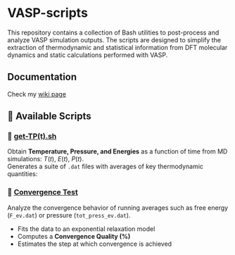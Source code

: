 # VASP-scripts
This repository contains a collection of Bash utilities to post-process and analyze VASP simulation outputs.
The scripts are designed to simplify the extraction of thermodynamic and statistical information from DFT molecular dynamics and static calculations performed with VASP.

## Documentation

Check my [wiki page](https://github.com/fgonzcat/VASP-scripts/wiki/)

## 📂 Available Scripts


### 🔹 [get-TP(t).sh](https://github.com/fgonzcat/VASP-scripts/wiki/get-TP)
Obtain **Temperature, Pressure, and Energies** as a function of time from MD simulations: $T(t)$, $E(t)$, $P(t)$.   
Generates a suite of `.dat` files with averages of key thermodynamic quantities:




### 🔹 [Convergence Test](https://github.com/fgonzcat/VASP-scripts/wiki/convergence)
Analyze the convergence behavior of running averages such as free energy (`F_ev.dat`) or pressure (`tot_press_ev.dat`).  
- Fits the data to an exponential relaxation model  
- Computes a **Convergence Quality (%)**  
- Estimates the step at which convergence is achieved  


